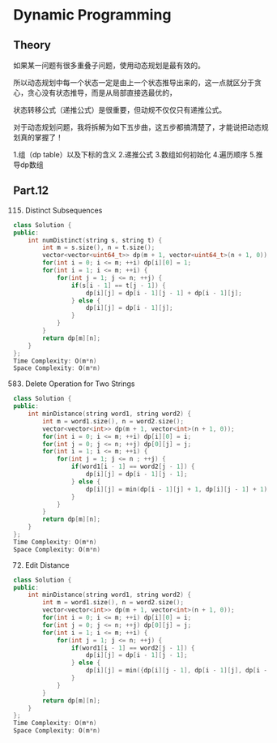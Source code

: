 # Dynamic Programming
## Theory
如果某一问题有很多重叠子问题，使用动态规划是最有效的。

所以动态规划中每一个状态一定是由上一个状态推导出来的，这一点就区分于贪心，贪心没有状态推导，而是从局部直接选最优的，

状态转移公式（递推公式）是很重要，但动规不仅仅只有递推公式。

对于动态规划问题，我将拆解为如下五步曲，这五步都搞清楚了，才能说把动态规划真的掌握了！

1.组（dp table）以及下标的含义
2.递推公式
3.数组如何初始化
4.遍历顺序
5.推导dp数组

## Part.12
115. Distinct Subsequences
```c++
class Solution {
public:
    int numDistinct(string s, string t) {
        int m = s.size(), n = t.size();
        vector<vector<uint64_t>> dp(m + 1, vector<uint64_t>(n + 1, 0));
        for(int i = 0; i <= m; ++i) dp[i][0] = 1;
        for(int i = 1; i <= m; ++i) {
            for(int j = 1; j <= n; ++j) {
                if(s[i - 1] == t[j - 1]) {
                    dp[i][j] = dp[i - 1][j - 1] + dp[i - 1][j];
                } else {
                    dp[i][j] = dp[i - 1][j];
                }
            }
        }
        return dp[m][n];
    }
};
Time Complexity: O(m*n) 
Space Complexity: O(m*n)
```
 

583. Delete Operation for Two Strings
```c++
class Solution {
public:
    int minDistance(string word1, string word2) {
        int m = word1.size(), n = word2.size();
        vector<vector<int>> dp(m + 1, vector<int>(n + 1, 0));
        for(int i = 0; i <= m; ++i) dp[i][0] = i;
        for(int j = 0; j <= n; ++j) dp[0][j] = j;
        for(int i = 1; i <= m; ++i) {
            for(int j = 1; j <= n ; ++j) {
                if(word1[i - 1] == word2[j - 1]) {
                    dp[i][j] = dp[i - 1][j - 1];
                } else {
                    dp[i][j] = min(dp[i - 1][j] + 1, dp[i][j - 1] + 1);
                }
            }
        }
        return dp[m][n];
    }
};
Time Complexity: O(m*n) 
Space Complexity: O(m*n)
```


72. Edit Distance
```c++
class Solution {
public:
    int minDistance(string word1, string word2) {
        int m = word1.size(), n = word2.size();
        vector<vector<int>> dp(m + 1, vector<int>(n + 1, 0));
        for(int i = 0; i <= m; ++i) dp[i][0] = i;
        for(int j = 0; j <= n; ++j) dp[0][j] = j;
        for(int i = 1; i <= m; ++i) {
            for(int j = 1; j <= n; ++j) {
                if(word1[i - 1] == word2[j - 1]) {
                    dp[i][j] = dp[i - 1][j - 1];
                } else {
                    dp[i][j] = min({dp[i][j - 1], dp[i - 1][j], dp[i - 1][j - 1]}) + 1;
                }
            }
        }
        return dp[m][n];
    }
};
Time Complexity: O(m*n) 
Space Complexity: O(m*n)
```